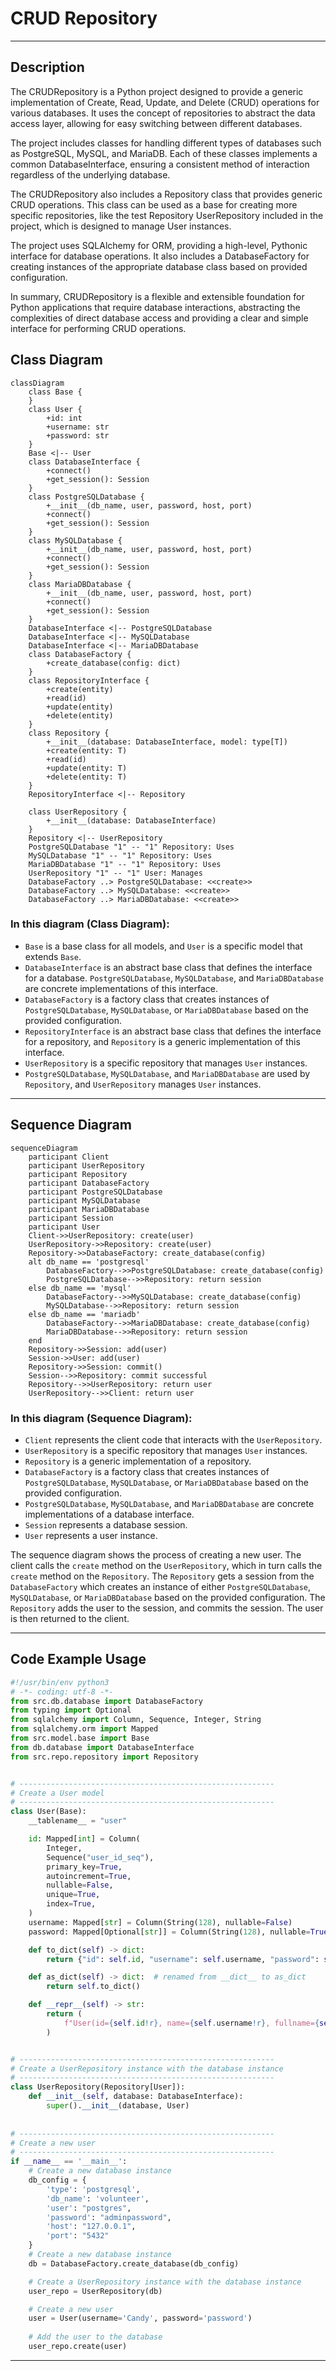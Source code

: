 # CRUD Repository 

---

## Description

The CRUDRepository is a Python project designed to provide a 
generic implementation of Create, Read, Update, and Delete (CRUD) 
operations for various databases. It uses the concept of repositories 
to abstract the data access layer, allowing for easy switching between 
different databases.  

The project includes classes for handling different types of databases 
such as PostgreSQL, MySQL, and MariaDB. Each of these classes implements 
a common DatabaseInterface, ensuring a consistent method of interaction 
regardless of the underlying database.  

The CRUDRepository also includes a Repository class that provides generic 
CRUD operations. This class can be used as a base for creating more specific 
repositories, like the test Repository UserRepository included in the project, which is 
designed to manage User instances.  

The project uses SQLAlchemy for ORM, providing a high-level, Pythonic 
interface for database operations. It also includes a DatabaseFactory for 
creating instances of the appropriate database class based on provided 
configuration.  

In summary, CRUDRepository is a flexible and extensible 
foundation for Python applications that require database interactions, 
abstracting the complexities of direct database access and providing a 
clear and simple interface for performing CRUD operations.

## Class Diagram

```mermaid
classDiagram
    class Base {
    }
    class User {
        +id: int
        +username: str
        +password: str
    }
    Base <|-- User
    class DatabaseInterface {
        +connect()
        +get_session(): Session
    }
    class PostgreSQLDatabase {
        +__init__(db_name, user, password, host, port)
        +connect()
        +get_session(): Session
    }
    class MySQLDatabase {
        +__init__(db_name, user, password, host, port)
        +connect()
        +get_session(): Session
    }
    class MariaDBDatabase {
        +__init__(db_name, user, password, host, port)
        +connect()
        +get_session(): Session
    }
    DatabaseInterface <|-- PostgreSQLDatabase
    DatabaseInterface <|-- MySQLDatabase
    DatabaseInterface <|-- MariaDBDatabase
    class DatabaseFactory {
        +create_database(config: dict)
    }
    class RepositoryInterface {
        +create(entity)
        +read(id)
        +update(entity)
        +delete(entity)
    }
    class Repository {
        +__init__(database: DatabaseInterface, model: type[T])
        +create(entity: T)
        +read(id)
        +update(entity: T)
        +delete(entity: T)
    }
    RepositoryInterface <|-- Repository

    class UserRepository {
        +__init__(database: DatabaseInterface)
    }
    Repository <|-- UserRepository
    PostgreSQLDatabase "1" -- "1" Repository: Uses
    MySQLDatabase "1" -- "1" Repository: Uses
    MariaDBDatabase "1" -- "1" Repository: Uses
    UserRepository "1" -- "1" User: Manages
    DatabaseFactory ..> PostgreSQLDatabase: <<create>>
    DatabaseFactory ..> MySQLDatabase: <<create>>
    DatabaseFactory ..> MariaDBDatabase: <<create>>
```

### In this diagram (Class Diagram):

- `Base` is a base class for all models, and `User` is a specific model that extends `Base`.
- `DatabaseInterface` is an abstract base class that defines the interface for a database. `PostgreSQLDatabase`, `MySQLDatabase`, and `MariaDBDatabase` are concrete implementations of this interface.
- `DatabaseFactory` is a factory class that creates instances of `PostgreSQLDatabase`, `MySQLDatabase`, or `MariaDBDatabase` based on the provided configuration.
- `RepositoryInterface` is an abstract base class that defines the interface for a repository, and `Repository` is a generic implementation of this interface.
- `UserRepository` is a specific repository that manages `User` instances.
- `PostgreSQLDatabase`, `MySQLDatabase`, and `MariaDBDatabase` are used by `Repository`, and `UserRepository` manages `User` instances.

---

## Sequence Diagram

```mermaid
sequenceDiagram
    participant Client
    participant UserRepository
    participant Repository
    participant DatabaseFactory
    participant PostgreSQLDatabase
    participant MySQLDatabase
    participant MariaDBDatabase
    participant Session
    participant User
    Client->>UserRepository: create(user)
    UserRepository->>Repository: create(user)
    Repository->>DatabaseFactory: create_database(config)
    alt db_name == 'postgresql'
        DatabaseFactory-->>PostgreSQLDatabase: create_database(config)
        PostgreSQLDatabase-->>Repository: return session
    else db_name == 'mysql'
        DatabaseFactory-->>MySQLDatabase: create_database(config)
        MySQLDatabase-->>Repository: return session
    else db_name == 'mariadb'
        DatabaseFactory-->>MariaDBDatabase: create_database(config)
        MariaDBDatabase-->>Repository: return session
    end
    Repository->>Session: add(user)
    Session->>User: add(user)
    Repository->>Session: commit()
    Session-->>Repository: commit successful
    Repository-->>UserRepository: return user
    UserRepository-->>Client: return user
```


### In this diagram (Sequence Diagram):

- `Client` represents the client code that interacts with the `UserRepository`.
- `UserRepository` is a specific repository that manages `User` instances.
- `Repository` is a generic implementation of a repository.
- `DatabaseFactory` is a factory class that creates instances of `PostgreSQLDatabase`, 
`MySQLDatabase`, or `MariaDBDatabase` based on the provided configuration.
- `PostgreSQLDatabase`, `MySQLDatabase`, and `MariaDBDatabase` are concrete implementations of a database interface.
- `Session` represents a database session.
- `User` represents a user instance.

The sequence diagram shows the process of creating a new user. The client calls the `create` 
method on the `UserRepository`, which in turn calls the `create` method on the `Repository`. 
The `Repository` gets a session from the `DatabaseFactory` which creates an instance of 
either `PostgreSQLDatabase`, `MySQLDatabase`, or `MariaDBDatabase` based on the provided 
configuration. The `Repository` adds the user to the session, and commits the session. 
The user is then returned to the client.

---

## Code Example Usage

```python
#!/usr/bin/env python3
# -*- coding: utf-8 -*-
from src.db.database import DatabaseFactory
from typing import Optional
from sqlalchemy import Column, Sequence, Integer, String
from sqlalchemy.orm import Mapped
from src.model.base import Base
from db.database import DatabaseInterface
from src.repo.repository import Repository


# ---------------------------------------------------------
# Create a User model
# ---------------------------------------------------------
class User(Base):
    __tablename__ = "user"

    id: Mapped[int] = Column(
        Integer,
        Sequence("user_id_seq"),
        primary_key=True,
        autoincrement=True,
        nullable=False,
        unique=True,
        index=True,
    )
    username: Mapped[str] = Column(String(128), nullable=False)
    password: Mapped[Optional[str]] = Column(String(128), nullable=True)

    def to_dict(self) -> dict:
        return {"id": self.id, "username": self.username, "password": self.password}

    def as_dict(self) -> dict:  # renamed from __dict__ to as_dict
        return self.to_dict()

    def __repr__(self) -> str:
        return (
            f"User(id={self.id!r}, name={self.username!r}, fullname={self.password!r})"
        )


# ---------------------------------------------------------
# Create a UserRepository instance with the database instance
# ---------------------------------------------------------
class UserRepository(Repository[User]):
    def __init__(self, database: DatabaseInterface):
        super().__init__(database, User)
      
        
# ---------------------------------------------------------
# Create a new user
# ---------------------------------------------------------
if __name__ == '__main__':
    # Create a new database instance
    db_config = {
        'type': 'postgresql',
        'db_name': 'volunteer',
        'user': "postgres",
        'password': "adminpassword",
        'host': "127.0.0.1",
        'port': "5432"
    }
    # Create a new database instance
    db = DatabaseFactory.create_database(db_config)

    # Create a UserRepository instance with the database instance
    user_repo = UserRepository(db)

    # Create a new user
    user = User(username='Candy', password='password')
    
    # Add the user to the database
    user_repo.create(user)
```

---



